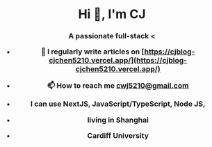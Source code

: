 <h1 align="center">Hi 👋, I'm CJ</h1>
<h3 align="center">A passionate full-stack &lt;<Developer /&gt</h3>

- 📝 I regularly write articles on [https://cjblog-cjchen5210.vercel.app/](https://cjblog-cjchen5210.vercel.app/)

- 📫 How to reach me **cwj5210@gmail.com**

- I can use <strong>NextJS</strong>, <strong>JavaScript/TypeScript</strong>, <strong>Node JS</strong>, 
- living in Shanghai
- Cardiff University

<p align="left">
</p>
